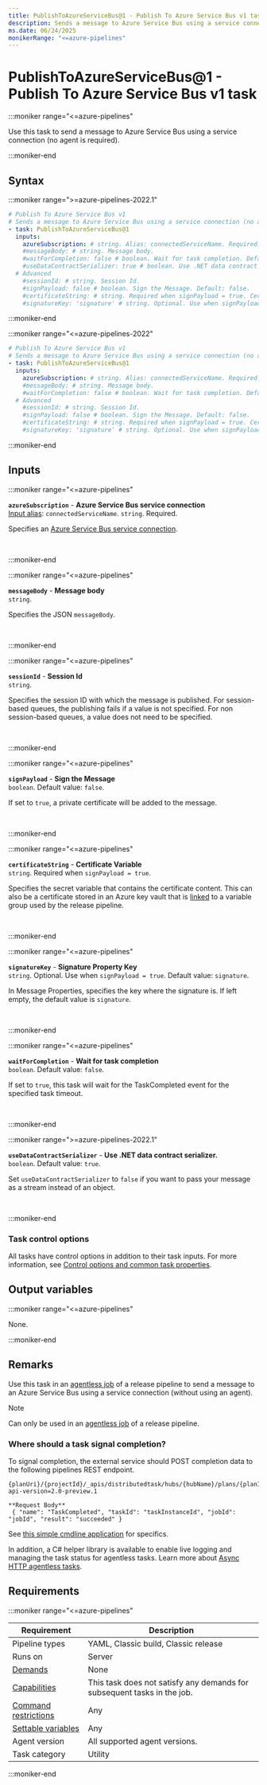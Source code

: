 ```yaml
---
title: PublishToAzureServiceBus@1 - Publish To Azure Service Bus v1 task
description: Sends a message to Azure Service Bus using a service connection, with no agent required (task version 1).
ms.date: 06/24/2025
monikerRange: "<=azure-pipelines"
---
```


# PublishToAzureServiceBus@1 - Publish To Azure Service Bus v1 task

<!-- :::description::: -->
:::moniker range="<=azure-pipelines"

<!-- :::editable-content name="description"::: -->
Use this task to send a message to Azure Service Bus using a service connection (no agent is required).
<!-- :::editable-content-end::: -->

:::moniker-end

<!-- :::description-end::: -->

<!-- :::syntax::: -->
## Syntax

:::moniker range=">=azure-pipelines-2022.1"

```yaml
# Publish To Azure Service Bus v1
# Sends a message to Azure Service Bus using a service connection (no agent is required).
- task: PublishToAzureServiceBus@1
  inputs:
    azureSubscription: # string. Alias: connectedServiceName. Required. Azure Service Bus service connection. 
    #messageBody: # string. Message body. 
    #waitForCompletion: false # boolean. Wait for task completion. Default: false.
    #useDataContractSerializer: true # boolean. Use .NET data contract serializer. Default: true.
  # Advanced
    #sessionId: # string. Session Id. 
    #signPayload: false # boolean. Sign the Message. Default: false.
    #certificateString: # string. Required when signPayload = true. Certificate Variable. 
    #signatureKey: 'signature' # string. Optional. Use when signPayload = true. Signature Property Key. Default: signature.
```

:::moniker-end

:::moniker range="<=azure-pipelines-2022"

```yaml
# Publish To Azure Service Bus v1
# Sends a message to Azure Service Bus using a service connection (no agent is required).
- task: PublishToAzureServiceBus@1
  inputs:
    azureSubscription: # string. Alias: connectedServiceName. Required. Azure Service Bus service connection. 
    #messageBody: # string. Message body. 
    #waitForCompletion: false # boolean. Wait for task completion. Default: false.
  # Advanced
    #sessionId: # string. Session Id. 
    #signPayload: false # boolean. Sign the Message. Default: false.
    #certificateString: # string. Required when signPayload = true. Certificate Variable. 
    #signatureKey: 'signature' # string. Optional. Use when signPayload = true. Signature Property Key. Default: signature.
```

:::moniker-end

<!-- :::syntax-end::: -->

<!-- :::inputs::: -->
## Inputs

<!-- :::item name="azureSubscription"::: -->
:::moniker range="<=azure-pipelines"

**`azureSubscription`** - **Azure Service Bus service connection**<br>
[Input alias](index.md#what-are-task-input-aliases): `connectedServiceName`. `string`. Required.<br>
<!-- :::editable-content name="helpMarkDown"::: -->
Specifies an [Azure Service Bus service connection](/azure/devops/pipelines/library/service-endpoints#azure-service-bus-service-connection).
<!-- :::editable-content-end::: -->
<br>

:::moniker-end
<!-- :::item-end::: -->
<!-- :::item name="messageBody"::: -->
:::moniker range="<=azure-pipelines"

**`messageBody`** - **Message body**<br>
`string`.<br>
<!-- :::editable-content name="helpMarkDown"::: -->
Specifies the JSON `messageBody`.
<!-- :::editable-content-end::: -->
<br>

:::moniker-end
<!-- :::item-end::: -->
<!-- :::item name="sessionId"::: -->
:::moniker range="<=azure-pipelines"

**`sessionId`** - **Session Id**<br>
`string`.<br>
<!-- :::editable-content name="helpMarkDown"::: -->
Specifies the session ID with which the message is published. For session-based queues, the publishing fails if a value is not specified. For non session-based queues, a value does not need to be specified.
<!-- :::editable-content-end::: -->
<br>

:::moniker-end
<!-- :::item-end::: -->
<!-- :::item name="signPayload"::: -->
:::moniker range="<=azure-pipelines"

**`signPayload`** - **Sign the Message**<br>
`boolean`. Default value: `false`.<br>
<!-- :::editable-content name="helpMarkDown"::: -->
If set to `true`, a private certificate will be added to the message.
<!-- :::editable-content-end::: -->
<br>

:::moniker-end
<!-- :::item-end::: -->
<!-- :::item name="certificateString"::: -->
:::moniker range="<=azure-pipelines"

**`certificateString`** - **Certificate Variable**<br>
`string`. Required when `signPayload = true`.<br>
<!-- :::editable-content name="helpMarkDown"::: -->
Specifies the secret variable that contains the certificate content. This can also be a certificate stored in an Azure key vault that is [linked](/azure/devops/pipelines/library/variable-groups#link-secrets-from-an-azure-key-vault-as-variables) to a variable group used by the release pipeline.
<!-- :::editable-content-end::: -->
<br>

:::moniker-end
<!-- :::item-end::: -->
<!-- :::item name="signatureKey"::: -->
:::moniker range="<=azure-pipelines"

**`signatureKey`** - **Signature Property Key**<br>
`string`. Optional. Use when `signPayload = true`. Default value: `signature`.<br>
<!-- :::editable-content name="helpMarkDown"::: -->
In Message Properties, specifies the key where the signature is. If left empty, the default value is `signature`.
<!-- :::editable-content-end::: -->
<br>

:::moniker-end
<!-- :::item-end::: -->
<!-- :::item name="waitForCompletion"::: -->
:::moniker range="<=azure-pipelines"

**`waitForCompletion`** - **Wait for task completion**<br>
`boolean`. Default value: `false`.<br>
<!-- :::editable-content name="helpMarkDown"::: -->
If set to `true`, this task will wait for the TaskCompleted event for the specified task timeout.
<!-- :::editable-content-end::: -->
<br>

:::moniker-end
<!-- :::item-end::: -->
<!-- :::item name="useDataContractSerializer"::: -->
:::moniker range=">=azure-pipelines-2022.1"

**`useDataContractSerializer`** - **Use .NET data contract serializer.**<br>
`boolean`. Default value: `true`.<br>
<!-- :::editable-content name="helpMarkDown"::: -->
Set `useDataContractSerializer` to `false` if you want to pass your message as a stream instead of an object.
<!-- :::editable-content-end::: -->
<br>

:::moniker-end
<!-- :::item-end::: -->

### Task control options

All tasks have control options in addition to their task inputs. For more information, see [Control options and common task properties](/azure/devops/pipelines/yaml-schema/steps-task#common-task-properties).
<!-- :::inputs-end::: -->

<!-- :::outputVariables::: -->
## Output variables

:::moniker range="<=azure-pipelines"

None.

:::moniker-end
<!-- :::outputVariables-end::: -->

<!-- :::remarks::: -->
<!-- :::editable-content name="remarks"::: -->
## Remarks

Use this task in an [agentless job](/azure/devops/pipelines/process/phases#server-jobs) of a release pipeline to send a message to an Azure Service Bus using a service connection (without using an agent).

> [!NOTE]
> Can only be used in an [agentless job](/azure/devops/pipelines/process/phases#server-jobs) of a release pipeline.

### Where should a task signal completion?

To signal completion, the external service should POST completion data to the following pipelines REST endpoint.

```
{planUri}/{projectId}/_apis/distributedtask/hubs/{hubName}/plans/{planId}/events?api-version=2.0-preview.1

**Request Body**
 { "name": "TaskCompleted", "taskId": "taskInstanceId", "jobId": "jobId", "result": "succeeded" }
```

See [this simple cmdline application](https://github.com/Microsoft/azure-pipelines-extensions/tree/master/ServerTaskHelper/HttpRequestSampleWithoutHandler) for specifics.

In addition, a C# helper library is available to enable live logging and managing the task status for agentless tasks. Learn more about [Async HTTP agentless tasks](/archive/blogs/aseemb/async-http-agentless-task).
<!-- :::editable-content-end::: -->
<!-- :::remarks-end::: -->

<!-- :::examples::: -->
<!-- :::editable-content name="examples"::: -->
<!-- :::editable-content-end::: -->
<!-- :::examples-end::: -->

<!-- :::properties::: -->
## Requirements

:::moniker range="<=azure-pipelines"

| Requirement | Description |
|-------------|-------------|
| Pipeline types | YAML, Classic build, Classic release |
| Runs on | Server |
| [Demands](/azure/devops/pipelines/process/demands) | None |
| [Capabilities](/azure/devops/pipelines/agents/agents#capabilities) | This task does not satisfy any demands for subsequent tasks in the job. |
| [Command restrictions](/azure/devops/pipelines/security/templates#agent-logging-command-restrictions) | Any |
| [Settable variables](/azure/devops/pipelines/security/templates#agent-logging-command-restrictions) | Any |
| Agent version | All supported agent versions. |
| Task category | Utility |

:::moniker-end
<!-- :::properties-end::: -->

<!-- :::see-also::: -->
<!-- :::editable-content name="seeAlso"::: -->
<!-- :::editable-content-end::: -->
<!-- :::see-also-end::: -->
